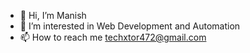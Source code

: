 - 👋 Hi, I’m Manish
- 👀 I’m interested in Web Development and Automation
- 📫 How to reach me techxtor472@gmail.com

<!---
techxtor/techxtor is a ✨ special ✨ repository because its `README.md` (this file) appears on your GitHub profile.
You can click the Preview link to take a look at your changes.
--->
